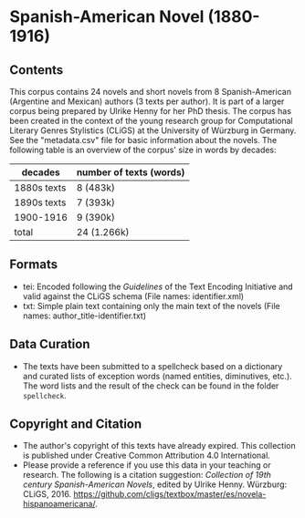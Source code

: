 Spanish-American Novel (1880-1916)
========================================

## Contents ##

This corpus contains 24 novels and short novels from 8 Spanish-American (Argentine and Mexican) authors (3 texts per author). 
It is part of a larger corpus being prepared by Ulrike Henny for her PhD thesis. 
The corpus has been created in the context of the young research group for Computational Literary Genres Stylistics (CLiGS) at the University of Würzburg in Germany.
See the "metadata.csv" file for basic information about the novels. The following table is an overview of the corpus' size in words by decades:

|decades       | number of texts (words) |
|--------------|-------------------------|
|1880s texts   |              8   (483k) |
|1890s texts   |              7   (393k) |
|1900-1916     |              9   (390k) |
|total         |             24 (1.266k) |

## Formats

* tei: Encoded following the _Guidelines_ of the Text Encoding Initiative and valid against the CLiGS schema (File names: identifier.xml)
* txt: Simple plain text containing only the main text of the novels (File names: author_title-identifier.txt)

## Data Curation
* The texts have been submitted to a spellcheck based on a dictionary and curated lists of exception words (named entities, diminutives, etc.). The word lists and the result of the check can be found in the folder `spellcheck`.

## Copyright and Citation

* The author's copyright of this texts have already expired. This collection is published under Creative Common Attribution 4.0 International.
* Please provide a reference if you use this data in your teaching or research. The following is a citation suggestion: _Collection of 19th century Spanish-American Novels_, edited by Ulrike Henny. Würzburg: CLiGS, 2016. https://github.com/cligs/textbox/master/es/novela-hispanoamericana/. 
